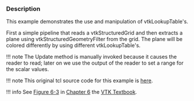 ### Description
This example demonstrates the use and manipulation of vtkLookupTable's.

First a simple pipeline that reads a vtkStructuredGrid and then extracts a plane using vtkStructuredGeometryFilter from the grid. The plane will be colored differently by using different vtkLookupTable's.

!!! note
    The Update method is manually invoked because it causes the reader to read; later on we use the output of the reader to set a range for the scalar values.

!!! note
    This original tcl source code for this example is [here](https://gitlab.kitware.com/vtk/vtk/blob/395857190c8453508d283958383bc38c9c2999bf/Examples/Rendering/Tcl/rainbow.tcl).

!!! info
    See [Figure 6-3](/VTKBook/06Chapter6/#Figure%206-3) in [Chapter 6](/VTKBook/06Chapter6) the [VTK Textbook](/VTKBook/01Chapter1).
